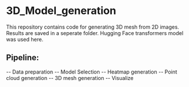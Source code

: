 # 3D_Model_generation
This repository contains code for generating 3D mesh from 2D images. Results are saved in a seperate folder.
Hugging Face transformers model was used here.
## Pipeline:
-- Data preparation
-- Model Selection
-- Heatmap generation
-- Point cloud generation
-- 3D mesh generation
-- Visualize
